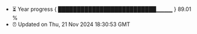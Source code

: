 - ⏳ Year progress { ██████████████████████████▁▁▁▁ } 89.01 %
- ⏰ Updated on Thu, 21 Nov 2024 18:30:53 GMT

